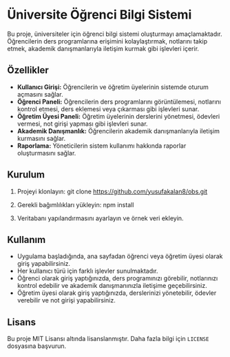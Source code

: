 # Üniversite Öğrenci Bilgi Sistemi

Bu proje, üniversiteler için öğrenci bilgi sistemi oluşturmayı amaçlamaktadır. Öğrencilerin ders programlarına erişimini kolaylaştırmak, notlarını takip etmek, akademik danışmanlarıyla iletişim kurmak gibi işlevleri içerir.

## Özellikler

- **Kullanıcı Girişi:** Öğrencilerin ve öğretim üyelerinin sistemde oturum açmasını sağlar.
- **Öğrenci Paneli:** Öğrencilerin ders programlarını görüntülemesi, notlarını kontrol etmesi, ders eklemesi veya çıkarması gibi işlevleri sunar.
- **Öğretim Üyesi Paneli:** Öğretim üyelerinin derslerini yönetmesi, ödevleri vermesi, not girişi yapması gibi işlevleri sunar.
- **Akademik Danışmanlık:** Öğrencilerin akademik danışmanlarıyla iletişim kurmasını sağlar.
- **Raporlama:** Yöneticilerin sistem kullanımı hakkında raporlar oluşturmasını sağlar.

## Kurulum

1. Projeyi klonlayın:
git clone https://github.com/yusufakalan8/obs.git

2. Gerekli bağımlılıkları yükleyin:
npm install

3. Veritabanı yapılandırmasını ayarlayın ve örnek veri ekleyin.

## Kullanım

- Uygulama başladığında, ana sayfadan öğrenci veya öğretim üyesi olarak giriş yapabilirsiniz.
- Her kullanıcı türü için farklı işlevler sunulmaktadır.
- Öğrenci olarak giriş yaptığınızda, ders programınızı görebilir, notlarınızı kontrol edebilir ve akademik danışmanınızla iletişime geçebilirsiniz.
- Öğretim üyesi olarak giriş yaptığınızda, derslerinizi yönetebilir, ödevler verebilir ve not girişi yapabilirsiniz.

## Lisans

Bu proje MIT Lisansı altında lisanslanmıştır. Daha fazla bilgi için `LICENSE` dosyasına başvurun.
